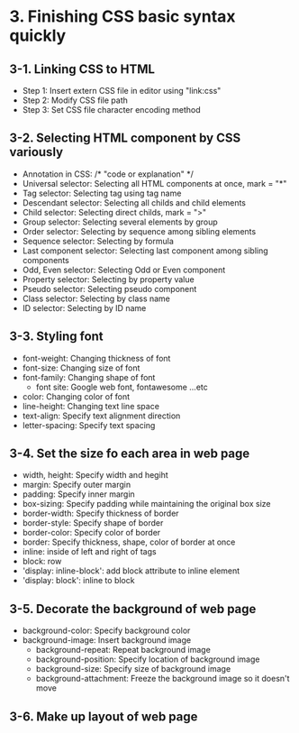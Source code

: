 # 3. Finishing CSS basic syntax quickly  
  
## 3-1. Linking CSS to HTML  
* Step 1: Insert extern CSS file in editor using "link:css"  
* Step 2: Modify CSS file path  
* Step 3: Set CSS file character encoding method  
  
## 3-2. Selecting HTML component by CSS variously  
* Annotation in CSS: /* "code or explanation" */  
* Universal selector: Selecting all HTML components at once, mark = "*"  
* Tag selector: Selecting tag using tag name  
* Descendant selector: Selecting all childs and child elements  
* Child selector: Selecting direct childs, mark = ">"  
* Group selector: Selecting several elements by group  
* Order selector: Selecting by sequence among sibling elements  
* Sequence selector: Selecting by formula  
* Last component selector: Selecting last component among sibling components  
* Odd, Even selector: Selecting Odd or Even component  
* Property selector: Selecting by property value  
* Pseudo selector: Selecting pseudo component  
* Class selector: Selecting by class name  
* ID selector: Selecting by ID name  
  
## 3-3. Styling font  
* font-weight: Changing thickness of font  
* font-size: Changing size of font  
* font-family: Changing shape of font  
    * font site: Google web font, fontawesome ...etc  
* color: Changing color of font  
* line-height: Changing text line space  
* text-align: Specify text alignment direction  
* letter-spacing: Specify text spacing  
  
## 3-4. Set the size fo each area in web page  
* width, height: Specify width and hegiht  
* margin: Specify outer margin  
* padding: Specify inner margin  
* box-sizing: Specify padding while maintaining the original box size  
* border-width: Specify thickness of border  
* border-style: Specify shape of border  
* border-color: Specify color of border  
* border: Specify thickness, shape, color of border at once  
* inline: inside of left and right of tags  
* block: row  
* 'display: inline-block': add block attribute to inline element  
* 'display: block': inline to block  
  
## 3-5. Decorate the background of web page
* background-color: Specify background color  
* background-image: Insert background image  
    * background-repeat: Repeat background image  
    * background-position: Specify location of background image  
    * background-size: Specify size of background image  
    * background-attachment: Freeze the background image so it doesn't move  

## 3-6. Make up layout of web page  

